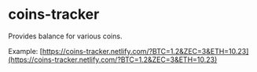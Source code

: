 # coins-tracker
Provides balance for various coins.

Example: [https://coins-tracker.netlify.com/?BTC=1.2&ZEC=3&ETH=10.23](https://coins-tracker.netlify.com/?BTC=1.2&ZEC=3&ETH=10.23)
